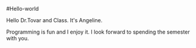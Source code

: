 #Hello-world

Hello Dr.Tovar and Class. 
It's Angeline. 

Programming is fun and I enjoy it. 
I look forward to spending the semester with you. 
